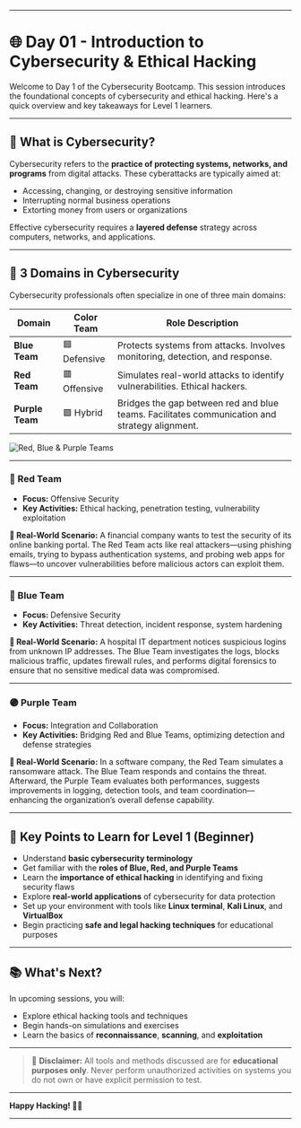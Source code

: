 
---

# 🌐 Day 01 - Introduction to Cybersecurity & Ethical Hacking

Welcome to Day 1 of the Cybersecurity Bootcamp. This session introduces the foundational concepts of cybersecurity and ethical hacking. Here's a quick overview and key takeaways for Level 1 learners.

---

## 🔐 What is Cybersecurity?

Cybersecurity refers to the **practice of protecting systems, networks, and programs** from digital attacks. These cyberattacks are typically aimed at:

* Accessing, changing, or destroying sensitive information
* Interrupting normal business operations
* Extorting money from users or organizations

Effective cybersecurity requires a **layered defense** strategy across computers, networks, and applications.

---

## 🎯 3 Domains in Cybersecurity

Cybersecurity professionals often specialize in one of three main domains:

| Domain          | Color Team   | Role Description                                                                              |
| --------------- | ------------ | --------------------------------------------------------------------------------------------- |
| **Blue Team**   | 🟦 Defensive | Protects systems from attacks. Involves monitoring, detection, and response.                  |
| **Red Team**    | 🟥 Offensive | Simulates real-world attacks to identify vulnerabilities. Ethical hackers.                    |
| **Purple Team** | 🟪 Hybrid    | Bridges the gap between red and blue teams. Facilitates communication and strategy alignment. |

![Red, Blue & Purple Teams](https://raw.githubusercontent.com/CYBERMAYU24/CyberSec_Notes-2025/main/assets/red-blue-purple-teams.jpg)

---

### 🔴 Red Team

* **Focus:** Offensive Security
* **Key Activities:** Ethical hacking, penetration testing, vulnerability exploitation

**🧠 Real-World Scenario:**
A financial company wants to test the security of its online banking portal. The Red Team acts like real attackers—using phishing emails, trying to bypass authentication systems, and probing web apps for flaws—to uncover vulnerabilities before malicious actors can exploit them.

---

### 🔵 Blue Team

* **Focus:** Defensive Security
* **Key Activities:** Threat detection, incident response, system hardening

**🧠 Real-World Scenario:**
A hospital IT department notices suspicious logins from unknown IP addresses. The Blue Team investigates the logs, blocks malicious traffic, updates firewall rules, and performs digital forensics to ensure that no sensitive medical data was compromised.

---

### 🟣 Purple Team

* **Focus:** Integration and Collaboration
* **Key Activities:** Bridging Red and Blue Teams, optimizing detection and defense strategies

**🧠 Real-World Scenario:**
In a software company, the Red Team simulates a ransomware attack. The Blue Team responds and contains the threat. Afterward, the Purple Team evaluates both performances, suggests improvements in logging, detection tools, and team coordination—enhancing the organization’s overall defense capability.

---

## 🧠 Key Points to Learn for Level 1 (Beginner)

* Understand **basic cybersecurity terminology**
* Get familiar with the **roles of Blue, Red, and Purple Teams**
* Learn the **importance of ethical hacking** in identifying and fixing security flaws
* Explore **real-world applications** of cybersecurity for data protection
* Set up your environment with tools like **Linux terminal**, **Kali Linux**, and **VirtualBox**
* Begin practicing **safe and legal hacking techniques** for educational purposes

---

## 📚 What's Next?

In upcoming sessions, you will:

* Explore ethical hacking tools and techniques
* Begin hands-on simulations and exercises
* Learn the basics of **reconnaissance**, **scanning**, and **exploitation**

---

> 🚨 **Disclaimer:** All tools and methods discussed are for **educational purposes only**. Never perform unauthorized activities on systems you do not own or have explicit permission to test.

---

**Happy Hacking! 🧑‍💻**

---


